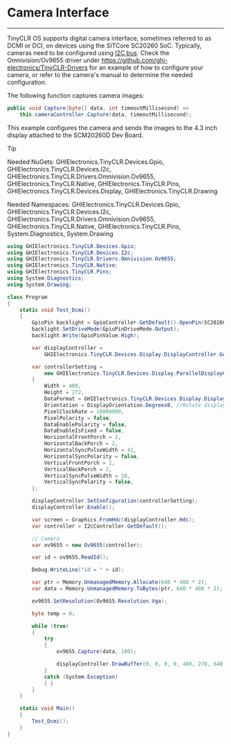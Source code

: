 # Camera Interface
---

TinyCLR OS supports digital camera interface, sometimes referred to as DCMI or DCI, on devices using the SITCore SC20260 SoC. Typically, cameras need to be configured using [I2C bus](i2c.md). Check the Omnivision/Ov9655 driver under https://github.com/ghi-electronics/TinyCLR-Drivers for an example of how to configure your camera, or refer to the camera's manual to determine the needed configuration.

The following function captures camera images:  
```cs
public void Capture(byte[] data, int timeoutMillisecond) =>
    this.cameraController.Capture(data, timeoutMillisecond);
```

This example configures the camera and sends the images to the 4.3 inch display attached to the SCM20260D Dev Board.

> [!Tip]
> Needed NuGets: GHIElectronics.TinyCLR.Devices.Gpio, GHIElectronics.TinyCLR.Devices.I2c, GHIElectronics.TinyCLR.Drivers.Omnivision.Ov9655, GHIElectronics.TinyCLR.Native, GHIElectronics.TinyCLR.Pins, GHIElectronics.TinyCLR.Devices.Display, GHIElectronics.TinyCLR.Drawing
>
> Needed Namespaces: GHIElectronics.TinyCLR.Devices.Gpio, GHIElectronics.TinyCLR.Devices.I2c, GHIElectronics.TinyCLR.Drivers.Omnivision.Ov9655, GHIElectronics.TinyCLR.Native, GHIElectronics.TinyCLR.Pins, System.Diagnostics, System.Drawing

```cs
using GHIElectronics.TinyCLR.Devices.Gpio;
using GHIElectronics.TinyCLR.Devices.I2c;
using GHIElectronics.TinyCLR.Drivers.Omnivision.Ov9655;
using GHIElectronics.TinyCLR.Native;
using GHIElectronics.TinyCLR.Pins;
using System.Diagnostics;
using System.Drawing;

class Program
{
    static void Test_Dcmi()
    {
        GpioPin backlight = GpioController.GetDefault().OpenPin(SC20260.GpioPin.PA15);
        backlight.SetDriveMode(GpioPinDriveMode.Output);
        backlight.Write(GpioPinValue.High);

        var displayController =
            GHIElectronics.TinyCLR.Devices.Display.DisplayController.GetDefault();

        var controllerSetting = 
            new GHIElectronics.TinyCLR.Devices.Display.ParallelDisplayControllerSettings
        {
            Width = 480,
            Height = 272,
            DataFormat = GHIElectronics.TinyCLR.Devices.Display.DisplayDataFormat.Rgb565,
            Orientation = DisplayOrientation.Degrees0, //Rotate display.
            PixelClockRate = 10000000,
            PixelPolarity = false,
            DataEnablePolarity = false,
            DataEnableIsFixed = false,
            HorizontalFrontPorch = 2,
            HorizontalBackPorch = 2,
            HorizontalSyncPulseWidth = 41,
            HorizontalSyncPolarity = false,
            VerticalFrontPorch = 2,
            VerticalBackPorch = 2,
            VerticalSyncPulseWidth = 10,
            VerticalSyncPolarity = false,
        };

        displayController.SetConfiguration(controllerSetting);
        displayController.Enable();

        var screen = Graphics.FromHdc(displayController.Hdc);
        var controller = I2cController.GetDefault();

        // Camera
        var ov9655 = new Ov9655(controller);

        var id = ov9655.ReadId();

        Debug.WriteLine("id = " + id);

        var ptr = Memory.UnmanagedMemory.Allocate(640 * 480 * 2);
        var data = Memory.UnmanagedMemory.ToBytes(ptr, 640 * 480 * 2);

        ov9655.SetResolution(Ov9655.Resolution.Vga);

        byte temp = 0;

        while (true)
        {
            try
            {
                ov9655.Capture(data, 100);

                displayController.DrawBuffer(0, 0, 0, 0, 480, 270, 640, data, 0);
            }
            catch (System.Exception)
            { }
        }
    }

    static void Main()
    {
        Test_Dcmi();
    }
}
```

